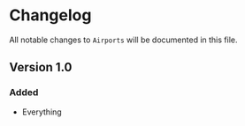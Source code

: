 # Changelog

All notable changes to `Airports` will be documented in this file.

## Version 1.0

### Added
- Everything
